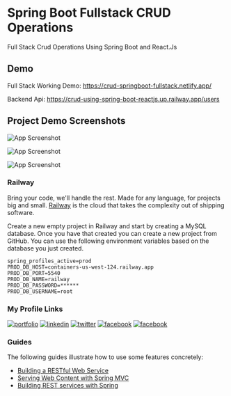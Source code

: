 # Spring Boot Fullstack CRUD Operations

Full Stack Crud Operations Using Spring Boot and React.Js

## Demo

Full Stack Working Demo: https://crud-springboot-fullstack.netlify.app/

Backend Api: https://crud-using-spring-boot-reactjs.up.railway.app/users

## Project Demo Screenshots

![App Screenshot](https://github.com/TawhidKomol/crud-using-spring-boot-reactjs/blob/main/src/screenshot/Screenshot%202023-02-22%20234149.png?raw=true)

![App Screenshot](https://github.com/TawhidKomol/crud-using-spring-boot-reactjs/blob/main/src/screenshot/Screenshot%202023-02-22%20234732.png?raw=true)

![App Screenshot](https://github.com/TawhidKomol/crud-using-spring-boot-reactjs/blob/main/src/screenshot/Screenshot%202023-02-22%20234813.png?raw=true)



### Railway

Bring your code, we'll handle the rest. Made for any language, for projects big and small. [Railway](https://railway.app/)
is the cloud that takes the complexity out of shipping software.

Create a new empty project in Railway and start by creating a MySQL database. Once you have that created you can create
a new project from GitHub. You can use the following environment variables based on the database you just created.

```properties
spring_profiles_active=prod
PROD_DB_HOST=containers-us-west-124.railway.app
PROD_DB_PORT=5540
PROD_DB_NAME=railway
PROD_DB_PASSWORD=******
PROD_DB_USERNAME=root
```

###  My Profile Links
[![portfolio](https://img.shields.io/badge/portfolio-000?style=for-the-badge&logo=ko-fi&logoColor=white)](https://tawhidkomol.github.io/Portfolio/index.html)
[![linkedin](https://img.shields.io/badge/linkedin-0A66C2?style=for-the-badge&logo=linkedin&logoColor=white)](https://www.linkedin.com/in/tawhid-komol-88a43b1a0//)
[![twitter](https://img.shields.io/badge/twitter-1DA1F2?style=for-the-badge&logo=twitter&logoColor=white)](https://twitter.com/TawhidKomol/)
[![facebook](https://img.shields.io/badge/facebook-1DA1F2?style=for-the-badge&logo=facebook&logoColor=white)](https://www.facebook.com/towhid.komol/)
[![facebook](https://img.shields.io/badge/instagram-1DA1F2?style=for-the-badge&logo=instagram&logoColor=white)](https://www.instagram.com/towhid_komol/)

### Guides
The following guides illustrate how to use some features concretely:

* [Building a RESTful Web Service](https://spring.io/guides/gs/rest-service/)
* [Serving Web Content with Spring MVC](https://spring.io/guides/gs/serving-web-content/)
* [Building REST services with Spring](https://spring.io/guides/tutorials/rest/)

